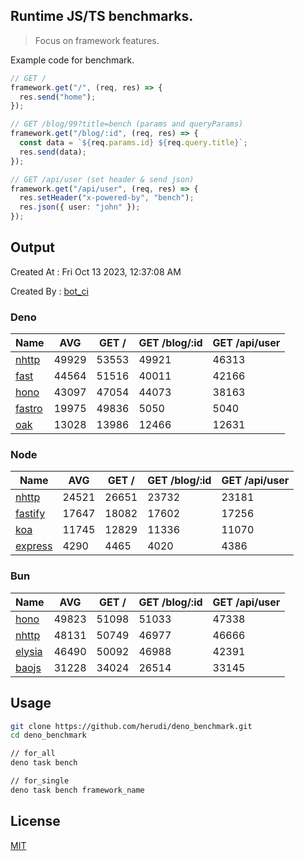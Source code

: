 ## Runtime JS/TS benchmarks.

> Focus on framework features.

Example code for benchmark.
```ts
// GET /
framework.get("/", (req, res) => {
  res.send("home");
});

// GET /blog/99?title=bench (params and queryParams)
framework.get("/blog/:id", (req, res) => {
  const data = `${req.params.id} ${req.query.title}`;
  res.send(data);
});

// GET /api/user (set header & send json)
framework.get("/api/user", (req, res) => {
  res.setHeader("x-powered-by", "bench");
  res.json({ user: "john" });
});
```

## Output
Created At : Fri Oct 13 2023, 12:37:08 AM

Created By : [bot_ci](https://github.com/herudi/deno_benchmarks/commits?author=github-actions%5Bbot%5D)


### Deno
|Name|AVG|GET /|GET /blog/:id|GET /api/user|
|----|----|----|----|----|
|[nhttp](https://github.com/nhttp/nhttp)|49929|53553|49921|46313|
|[fast](https://github.com/danteissaias/fast)|44564|51516|40011|42166|
|[hono](https://github.com/honojs/hono)|43097|47054|44073|38163|
|[fastro](https://github.com/fastrodev/fastro)|19975|49836|5050|5040|
|[oak](https://github.com/oakserver/oak)|13028|13986|12466|12631|
  


### Node
|Name|AVG|GET /|GET /blog/:id|GET /api/user|
|----|----|----|----|----|
|[nhttp](https://github.com/nhttp/nhttp)|24521|26651|23732|23181|
|[fastify](https://github.com/fastify/fastify)|17647|18082|17602|17256|
|[koa](https://github.com/koajs/koa)|11745|12829|11336|11070|
|[express](https://github.com/expressjs/express)|4290|4465|4020|4386|
  


### Bun
|Name|AVG|GET /|GET /blog/:id|GET /api/user|
|----|----|----|----|----|
|[hono](https://github.com/honojs/hono)|49823|51098|51033|47338|
|[nhttp](https://github.com/nhttp/nhttp)|48131|50749|46977|46666|
|[elysia](https://github.com/elysiajs/elysia)|46490|50092|46988|42391|
|[baojs](https://github.com/mattreid1/baojs)|31228|34024|26514|33145|
  



## Usage

```bash
git clone https://github.com/herudi/deno_benchmark.git
cd deno_benchmark

// for_all
deno task bench

// for_single
deno task bench framework_name
```

## License

[MIT](LICENSE)

